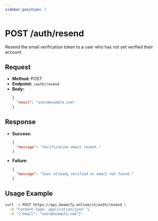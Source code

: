 ```yaml
---
sidebar_position: 7
---
```


# POST /auth/resend

Resend the email verification token to a user who has not yet verified their account.

## Request
- **Method:** POST
- **Endpoint:** `/auth/resend`
- **Body:**
  ```json
  {
    "email": "user@example.com"
  }
  ```

## Response
- **Success:**
  ```json
  {
    "message": "Verification email resent."
  }
  ```
- **Failure:**
  ```json
  {
    "message": "User already verified or email not found."
  }
  ```

## Usage Example
```bash
curl -X POST https://api.beamify.online/v1/auth/resend \
  -H "Content-Type: application/json" \
  -d '{"email": "user@example.com"}'
``` 
